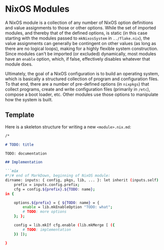 
# NixOS Modules

A NixOS module is a collection of any number of NixOS option definitions and value assignments to those or other options.
While the set of imported modules, and thereby that of the defined options, is static (in this case starting with the modules passed to `mkNixosSystem` in `../flake.nix`), the value assignments can generally be contingent on other values (as long as there are no logical loops), making for a highly flexible system construction.
Since modules can't be imported (or excluded) dynamically, most modules have an `enable` option, which, if false, effectively disables whatever that module does.

Ultimately, the goal of a NixOS configuration is to build an operating system, which is basically a structured collection of program and configuration files.
To that end, there are a number of pre-defined options (in `nixpkgs`) that collect programs, create and write configuration files (primarily in `/etc`), compose a boot loader, etc.
Other modules use those options to manipulate how the system is built.


## Template

Here is a skeleton structure for writing a new `<module>.nix.md`:

````md
/*

# TODO: title

TODO: documentation

## Implementation

```nix
#*/# end of MarkDown, beginning of NixOS module:
dirname: inputs: { config, pkgs, lib, ... }: let inherit (inputs.self) lib; in let
    prefix = inputs.config.prefix;
    cfg = config.${prefix}.${TODO: name};
in {

    options.${prefix} = { ${TODO: name} = {
        enable = lib.mkEnableOption "TODO: what";
        # TODO: more options
    }; };

    config = lib.mkIf cfg.enable (lib.mkMerge [ ({
        # TODO: implementation
    }) ]);

}
````
